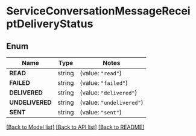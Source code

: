 # ServiceConversationMessageReceiptDeliveryStatus

## Enum
Name | Type | Notes
------------ | ------------- | -------------
**READ** | string | (value: `"read"`)
**FAILED** | string | (value: `"failed"`)
**DELIVERED** | string | (value: `"delivered"`)
**UNDELIVERED** | string | (value: `"undelivered"`)
**SENT** | string | (value: `"sent"`)


[[Back to Model list]](../README.md#documentation-for-models) [[Back to API list]](../README.md#documentation-for-api-endpoints) [[Back to README]](../README.md)


